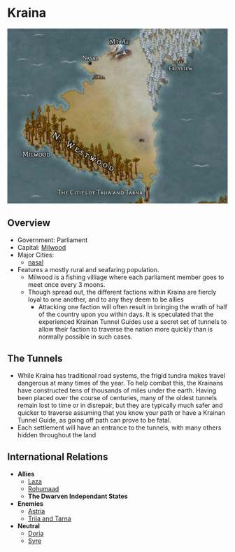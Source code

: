 # Kraina

![Kraina Map](../img/Kraina.jpg)

## Overview

- Government: Parliament
- Capital: [Milwood](./milwood.md)
- Major Cities:
  - [nasal](nasal.md)
- Features a mostly rural and seafaring population.
  - Milwood is a fishing villiage where each parliament member goes to meet once every 3 moons.
  - Though spread out, the different factions within Kraina are fiercly loyal to one another, and to any they deem to be allies
    - Attacking one faction will often result in bringing the wrath of half of the country upon you within days.  It is speculated that the experienced Krainan Tunnel Guides use a secret set of tunnels to allow their faction to traverse the nation more quickly than is normally possible in such cases.

## The Tunnels

- While Kraina has traditional road systems, the frigid tundra makes travel dangerous at many times of the year. To help combat this, the Krainans have constructed tens of thousands of miles under the earth.  Having been placed over the course of centuries, many of the oldest tunnels remain lost to time or in disrepair, but they are typically much safer and quicker to traverse assuming that you know your path or have a Krainan Tunnel Guide, as going off path can prove to be fatal.
- Each settlement will have an entrance to the tunnels, with many others hidden throughout the land

## International Relations

- __Allies__
  - [Laza](../laza/README.md)
  - [Rohumaad](../rohumaad/README.md)
  - __The Dwarven Independant States__
- __Enemies__
  - [Astria](../astria/README.md)
  - [Triia and Tarna](../triia-and-tarna/README.md)
- __Neutral__
  - [Doria](../doria/README.md)
  - [Syre](../syre/README.md)

